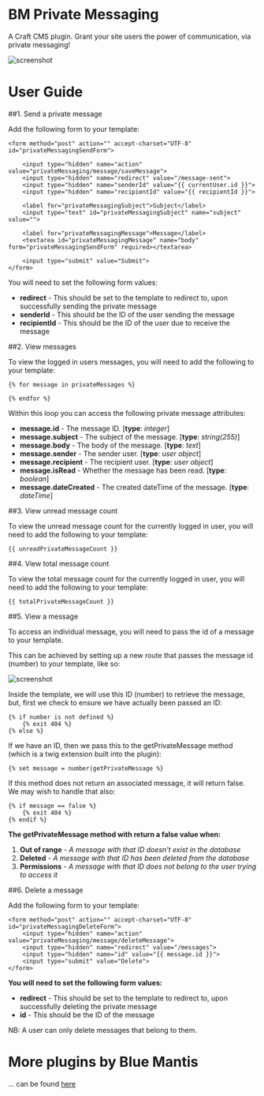 # BM Private Messaging
A Craft CMS plugin. Grant your site users the power of communication, via private messaging!

![screenshot](http://i.imgur.com/QPGKwOi.png)

# User Guide

##1. Send a private message

Add the following form to your template:

```twig
<form method="post" action="" accept-charset="UTF-8" id="privateMessagingSendForm">

    <input type="hidden" name="action" value="privateMessaging/message/saveMessage">
    <input type="hidden" name="redirect" value="/message-sent">
    <input type="hidden" name="senderId" value="{{ currentUser.id }}">
    <input type="hidden" name="recipientId" value="{{ recipientId }}">

    <label for="privateMessagingSubject">Subject</label>
    <input type="text" id="privateMessagingSubject" name="subject" value="">

    <label for="privateMessagingMessage">Message</label>
    <textarea id="privateMessagingMessage" name="body" form="privateMessagingSendForm" required></textarea>

    <input type="submit" value="Submit">
</form>
```

You will need to set the following form values:

 * **redirect** - This should be set to the template to redirect to, upon successfully sending the private message
 * **senderId** - This should be the ID of the user sending the message
 * **recipientId** - This should be the ID of the user due to receive the message

##2. View messages

To view the logged in users messages, you will need to add the following to your template:

```twig
{% for message in privateMessages %}

{% endfor %}
```

Within this loop you can access the following private message attributes:

* **message.id** - The message ID. [**type**: *integer*]
* **message.subject** - The subject of the message. [**type**: *string(255)*]
* **message.body** - The body of the message. [**type**: *text*]
* **message.sender** - The sender user. [**type**: *user object*]
* **message.recipient** - The recipient user. [**type**: *user object*]
* **message.isRead** - Whether the message has been read. [**type**: *boolean*]
* **message.dateCreated** - The created dateTime of the message. [**type**: *dateTime*]

##3. View unread message count

To view the unread message count for the currently logged in user, you will need to add the following to your template:

```twig
{{ unreadPrivateMessageCount }}
```

##4. View total message count

To view the total message count for the currently logged in user, you will need to add the following to your template:

```twig
{{ totalPrivateMessageCount }}
```

##5. View a message

To access an individual message, you will need to pass the id of a message to your template.

This can be achieved by setting up a new route that passes the message id (number) to your template, like so:

![screenshot](http://i.imgur.com/ap8YAMJ.png)

Inside the template, we will use this ID (number) to retrieve the message, but, first we check to ensure we have actually been passed an ID:

```twig
{% if number is not defined %}
    {% exit 404 %}
{% else %}
```

If we have an ID, then we pass this to the getPrivateMessage method (which is a twig extension built into the plugin):

```twig
{% set message = number|getPrivateMessage %}
```

If this method does not return an associated message, it will return false. We may wish to handle that also:

```twig
{% if message == false %}
    {% exit 404 %}
{% endif %}
```

**The getPrivateMessage method with return a false value when:**

1. **Out of range** - *A message with that ID doesn't exist in the database*
2. **Deleted** - *A message with that ID has been deleted from the database*
3. **Permissions** - *A message with that ID does not belong to the user trying to access it*

##6. Delete a message

Add the following form to your template:

```twig
<form method="post" action="" accept-charset="UTF-8" id="privateMessagingDeleteForm">
    <input type="hidden" name="action" value="privateMessaging/message/deleteMessage">
    <input type="hidden" name="redirect" value="/messages">
    <input type="hidden" name="id" value="{{ message.id }}">
    <input type="submit" value="Delete">
</form>
```

**You will need to set the following form values:**

* **redirect** - This should be set to the template to redirect to, upon successfully deleting the private message
* **id** - This should be the ID of the message

NB: A user can only delete messages that belong to them.

# More plugins by Blue Mantis

... can be found [here](http://plugins.bluemantis.com/)
